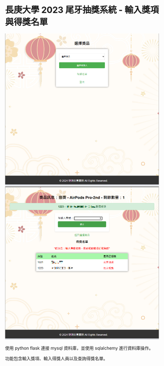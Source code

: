 # 長庚大學 2023 尾牙抽獎系統 - 輸入獎項與得獎名單

![choose_prize1](static/images/choose_prize1.png)
![select_winner](static/images/select_winner.png)

使用 python flask 連接 mysql 資料庫，並使用 sqlalchemy 進行資料庫操作。

功能包含輸入獎項、輸入得獎人員以及查詢得獎名單。
